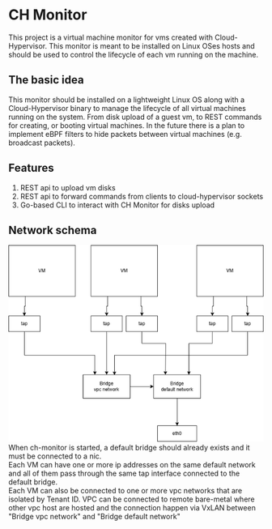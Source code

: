 # CH Monitor
This project is a virtual machine monitor for vms created with Cloud-Hypervisor.
This monitor is meant to be installed on Linux OSes hosts and should be used to control the lifecycle of each vm running on the machine.
## The basic idea
This monitor should be installed on a lightweight Linux OS along with a Cloud-Hypervisor binary to manage the lifecycle of all virtual machines running on the system. From disk upload of a guest vm, to REST commands for creating, or booting virtual machines. In the future there is a plan to implement eBPF filters to hide packets between virtual machines (e.g. broadcast packets).
## Features
1. REST api to upload vm disks
2. REST api to forward commands from clients to cloud-hypervisor sockets
3. Go-based CLI to interact with CH Monitor for disks upload

## Network schema
![Alt network schema](./docs/network_schema.png)
When ch-monitor is started, a default bridge should already exists and it must be connected to a nic.<br  />
Each VM can have one or more ip addresses on the same default network and all of
them pass through the same tap interface connected to the default bridge.<br />
Each VM can also be connected to one or more vpc networks that are isolated by Tenant ID. VPC can be connected to remote bare-metal where other vpc host are hosted and the connection happen via VxLAN between "Bridge vpc network" and "Bridge default network"